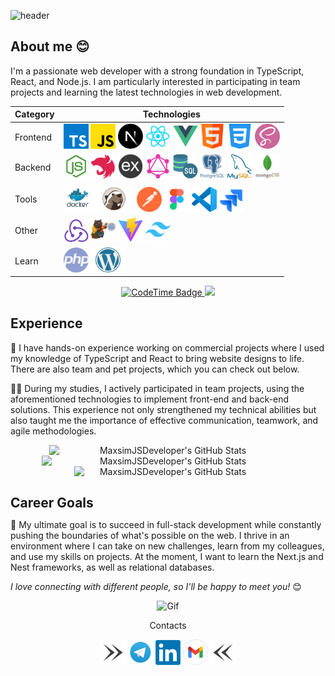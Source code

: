 ![header](https://capsule-render.vercel.app/api?type=waving&height=230&text=✌️Hi%20there,%20I'm%20Maksym!&section=header&color=0:1a1a2e,100:9c9cfc&reversal=false&textBg=false&fontColor=white&fontAlign=48&fontAlignY=51&descAlign=52&descAlignY=80&fontSize=60)

## About me 😊

I'm a passionate web developer with a strong foundation in TypeScript, React, and Node.js. I am particularly interested in participating in team projects and learning the latest technologies in web development.

<div style="margin-bottom: 20px">
  <div align="center">
    <table style="display:block;">
      <thead>
        <tr>
          <th>Category</th>
          <th>Technologies</th>
        </tr>
      </thead>
      <tbody>
        <tr>
          <td>Frontend</td>
          <td>
            <a href="https://www.typescriptlang.org/" title="TypeScript" target="_blank"><img src="icons/typescript.png" width="40" alt="TypeScript" /></a>
            <a href="https://www.javascript.com/" title="JavaScript" target="_blank"><img src="icons/js.png" width="40" alt="JavaScript" /></a>
            <a href="https://nextjs.org/" title="Next.js" target="_blank"><img src="icons/nextjs.webp" width="40" alt="Next.js" /></a>
            <a href="https://reactjs.org/" title="React" target="_blank"><img src="icons/react.png" width="40" alt="React" /></a>
            <a href="https://vuejs.org/" title="Vue" target="_blank"><img src="icons/vue.png" width="40" alt="Vue" /></a>
            <a href="https://html.com/" title="HTML" target="_blank"><img src="icons/html.png" width="40" alt="HTML" /></a>
            <a href="https://css.in.ua/" title="CSS" target="_blank"><img src="icons/css.png" width="40" alt="CSS" /></a>
            <a href="https://sass-lang.com/" title="SASS" target="_blank"><img src="icons/sass.png" width="40" alt="SASS" /></a>
          </td>
        </tr>
        <tr>
          <td>Backend</td>
          <td>
            <a href="https://nodejs.org/en" title="Node.js" target="_blank"><img src="icons/node.png" width="40" alt="Node.js" /></a>
            <a href="https://nestjs.com/" title="NestJS" target="_blank"><img src="icons/nestJS.png" width="40" alt="NestJS" /></a>
            <a href="https://expressjs.com/ru/" title="Express" target="_blank"><img src="icons/express.png" width="40" alt="Express" /></a>
            <a href="https://graphql.org/" title="GraphQL" target="_blank"><img src="icons/GraphQL.png" width="40" alt="GraphQL" /></a>
                        <a href="https://www.mysql.com/" title="MySQL" target="_blank"><img src="icons/sql.png" width="40" alt="MySQL" /></a>
            <a href="https://www.postgresql.org/" title="PostgreSQL" target="_blank"><img src="icons/postgresql.png" width="40" alt="PostgreSQL" /></a>
            <a href="https://www.mysql.com/" title="MySQL" target="_blank"><img src="icons/mySQL.png" width="40" alt="MySQL" /></a>
            <a href="https://www.mongodb.com/" title="MongoDB" target="_blank"><img src="icons/mongodb.png" height="40" width="40" alt="MongoDB" /></a>
          </td>
        </tr>
        <tr>
          <td>Tools</td>
          <td>
            <a href="https://www.docker.com/" title="Docker" target="_blank"><img src="icons/docker.png" width="45" alt="Docker" /></a>
            <a href="https://dbeaver.io/" title="DBeaver" target="_blank"><img src="icons/Dbeaver.png" width="65" alt="DBeaver" /></a>
            <a href="https://www.postman.com/" title="Postman" target="_blank"><img src="icons/postman.png" width="40" alt="Postman" /></a>
            <a href="https://www.figma.com/" title="Figma" target="_blank"><img src="icons/figma.png" width="40" alt="Figma" /></a>
            <a href="https://code.visualstudio.com/" title="VSCode" target="_blank"><img src="icons/vsCode.png" width="40" alt="VSCode" /></a>
                        <a href="https://www.atlassian.com/software/jira" title="jira" target="_blank"><img src="icons/jira.png" width="40" alt="jira" /></a>
          </td>
        </tr>
        <tr>
          <td>Other</td>
          <td>
            <a href="https://redux.js.org/" title="Redux" target="_blank"><img src="icons/redux.png" width="40" alt="Redux" /></a>
            <a href="https://zustand-demo.pmnd.rs/" title="Zustand" target="_blank"><img src="icons/zustand.png" width="40" alt="Zustand" /></a>
            <a href="https://vitejs.dev/" title="Vite" target="_blank"><img src="icons/vite.png" width="40" alt="Vite" /></a>
                        <a href="https://tailwindcss.com/" title="tailwindcss" target="_blank"><img src="icons/tailwind.png" width="40" alt="tailwindcss" /></a>
          </td>
        </tr>
        <tr>
          <td>Learn</td>
          <td>
            <a href="https://www.php.net/" title="PHP" target="_blank"><img src="icons/php.png" width="40" alt="PHP" /></a>
            <a href="https://developer.wordpress.org/" title="WordPress" target="_blank"><img src="icons/wordpress.png" height="40" alt="WordPress" /></a>
          </td>
        </tr>
      </tbody>
    </table>
    <a href="https://codetime.dev/ua/dashboard" target="_blank">
      <img href="https://codetime.dev" alt="CodeTime Badge" src="https://img.shields.io/endpoint?style=social&color=222&url=https%3A%2F%2Fapi.codetime.dev%2Fshield%3Fid%3D26542%26project%3D%26in=0">
    </a>
    <a href="https://visitcount.itsvg.in">
      <img src="https://visitcount.itsvg.in/api?id=MaxsimJSDeveloper&label=Profile%20Views&pretty=true" height="20"/>
    </a>
  </div>
</div>

<h2>Experience</h2>

🚀 I have hands-on experience working on commercial projects where I used my knowledge of TypeScript and React to bring website designs to life. There are also team and pet projects, which you can check out below.

👨‍💻 During my studies, I actively participated in team projects, using the aforementioned technologies to implement front-end and back-end solutions. This experience not only strengthened my technical abilities but also taught me the importance of effective communication, teamwork, and agile methodologies.

<div align="center" style="display: flex; justify-content: center; flex-wrap: wrap; margin-bottom: 20px">
  <img src="https://github-readme-stats.vercel.app/api?username=MaxsimJSDeveloper&theme=tokyonight&show_icons=true&hide_border=true&count_private=true" alt="MaxsimJSDeveloper's GitHub Stats" width="380"/>
  <img src="https://github-readme-streak-stats.herokuapp.com/?user=MaxsimJSDeveloper&theme=tokyonight&hide_border=true" alt="MaxsimJSDeveloper's GitHub Stats" width="405"/>
  <img src="https://github-readme-stats.vercel.app/api/top-langs/?username=MaxsimJSDeveloper&theme=tokyonight&show_icons=true&hide_border=true&layout=compact" alt="MaxsimJSDeveloper's GitHub Stats" width="300"/>
</div>

<h2 style="margin-bottom: 0;">Career Goals</h2>

🎯 My ultimate goal is to succeed in full-stack development while constantly pushing the boundaries of what's possible on the web. I thrive in an environment where I can take on new challenges, learn from my colleagues, and use my skills on projects. At the moment, I want to learn the Next.js and Nest frameworks, as well as relational databases.

<em>I love connecting with different people, so I'll be happy to meet you!</em> 😊

<div align="center">
  <img src="https://media.giphy.com/media/LnQjpWaON8nhr21vNW/giphy.gif" width="60" alt="Gif"/>
</div>

<div align="center">
<p>Сontacts</p>
<img src="icons/right.png" width="40" />
  <a href="https://t.me/JsWEB_Developer" title="Telegram" target="_blank"><img src="icons/tg.png" width="40" alt="Telegram" /></a>
  <a href="http://www.linkedin.com/in/maksymholovko/" title="LinkedIn" target="_blank"><img src="icons/linkedIn.webp" width="40" alt="LinkedIn" /></a>
  <a href="mailto:golovkomaksim852@gmail.com"><img src="icons/gmail.png" width="40" alt="Gmail" /></a>
  <img src="icons/left.png" width="40" />
</div>
